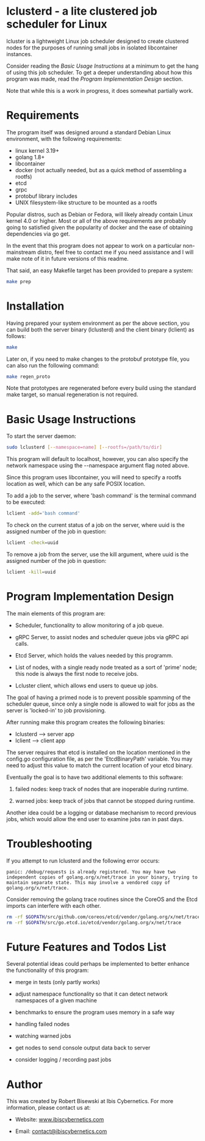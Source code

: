 # lclusterd - a lite clustered job scheduler for Linux

lcluster is a lightweight Linux job scheduler designed to create clustered
nodes for the purposes of running small jobs in isolated libcontainer
instances.

Consider reading the *Basic Usage Instructions* at a minimum to get the hang
of using this job scheduler. To get a deeper understanding about how this
program was made, read the *Program Implementation Design* section.

Note that while this is a work in progress, it does somewhat partially work.


# Requirements

The program itself was designed around a standard Debian Linux environment,
with the following requirements:

* linux kernel 3.19+
* golang 1.8+
* libcontainer
* docker (not actually needed, but as a quick method of assembling a rootfs)
* etcd
* grpc
* protobuf library includes
* UNIX filesystem-like structure to be mounted as a rootfs

Popular distros, such as Debian or Fedora, will likely already contain
Linux kernel 4.0 or higher. Most or all of the above requirements are
probably going to satisfied given the popularity of docker and the ease of
obtaining dependencies via go get.

In the event that this program does not appear to work on a particular
non-mainstream distro, feel free to contact me if you need assistance
and I will make note of it in future versions of this readme.

That said, an easy Makefile target has been provided to prepare a system:

```bash
make prep
```

# Installation

Having prepared your system environment as per the above section, you can
build both the server binary (lclusterd) and the client binary (lclient)
as follows:

```bash
make
```

Later on, if you need to make changes to the protobuf prototype file, you
can also run the following command:

```bash
make regen_proto
```

Note that prototypes are regenerated before every build using the standard
make target, so manual regeneration is not required.

# Basic Usage Instructions

To start the server daemon:

```bash
sudo lclusterd [--namespace=name] [--rootfs=/path/to/dir]
```

This program will default to localhost, however, you can also specify the
network namespace using the --namespace argument flag noted above.

Since this program uses libcontainer, you will need to specify a rootfs
location as well, which can be any safe POSIX location.


To add a job to the server, where 'bash command' is the terminal command
to be executed:

```bash
lclient -add='bash command'
```

To check on the current status of a job on the server, where uuid is the
assigned number of the job in question:

```bash
lclient -check=uuid
```

To remove a job from the server, use the kill argument, where uuid is
the assigned number of the job in question:

```bash
lclient -kill=uuid
```

# Program Implementation Design

The main elements of this program are:

* Scheduler, functionality to allow monitoring of a job queue.

* gRPC Server, to assist nodes and scheduler queue jobs via gRPC api calls.

* Etcd Server, which holds the values needed by this programm.

* List of nodes, with a single ready node treated as a sort of 'prime'
  node; this node is always the first node to receive jobs.

* Lcluster client, which allows end users to queue up jobs.

The goal of having a primed node is to prevent possible spamming of the
scheduler queue, since only a single node is allowed to wait for jobs as
the server is 'locked-in' to job provisioning.

After running make this program creates the following binaries:

* lclusterd --> server app
* lclient --> client app

The server requires that etcd is installed on the location mentioned in the
config.go configuration file, as per the 'EtcdBinaryPath' variable. You may
need to adjust this value to match the current location of your etcd
binary.

Eventually the goal is to have two additional elements to this software:

1) failed nodes: keep track of nodes that are inoperable during runtime.

2) warned jobs: keep track of jobs that cannot be stopped during runtime.

Another idea could be a logging or database mechanism to record previous
jobs, which would allow the end user to examine jobs ran in past days.

# Troubleshooting

If you attempt to run lclusterd and the following error occurs:

```
panic: /debug/requests is already registered. You may have two independent copies of golang.org/x/net/trace in your binary, trying to maintain separate state. This may involve a vendored copy of golang.org/x/net/trace.
```

Consider removing the golang trace routines since the CoreOS and the Etcd
imports can interfere with each other.

```bash
rm -rf $GOPATH/src/github.com/coreos/etcd/vendor/golang.org/x/net/trace
rm -rf $GOPATH/src/go.etcd.io/etcd/vendor/golang.org/x/net/trace
```

# Future Features and Todos List

Several potential ideas could perhaps be implemented to better enhance the
functionality of this program:

* merge in tests (only partly works)

* adjust namespace functionality so that it can detect network namespaces
  of a given machine

* benchmarks to ensure the program uses memory in a safe way

* handling failed nodes

* watching warned jobs

* get nodes to send console output data back to server

* consider logging / recording past jobs


# Author

This was created by Robert Bisewski at Ibis Cybernetics. For more
information, please contact us at:

* Website: www.ibiscybernetics.com

* Email: contact@ibiscybernetics.com
